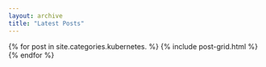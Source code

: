 ```yaml
---
layout: archive
title: "Latest Posts"
---
```


<div class="tiles">
{% for post in site.categories.kubernetes. %}
	{% include post-grid.html %}
{% endfor %}
</div><!-- /.tiles -->

